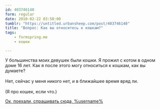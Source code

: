 ```yaml
---
id: 403746140
form: regular
date: 2010-02-22 03:50:00
tumblr: "https://untitled.urbansheep.com/post/403746140"
title: "Вопрос: Как вы относитесь к кошкам?"
tags:
    - formspring.me
    - кошки

---
```


<p class="formspringmeAnswer">У большинства моих девушек были кошки. Я прожил с котом в одном доме 16 лет. Как я после этого могу относиться к кошкам, как вы думаете?<br/><br/>
Нет, сейчас у меня никого нет, и в ближайшее время вряд ли.<br/><br/>
(Я про кошек, если что.)</p>

<p class="formspringmeFooter">
    <a href="http://formspring.me/urbansheep">Ок, поехали, спрашивать сюда, %username%</a>
</p>


